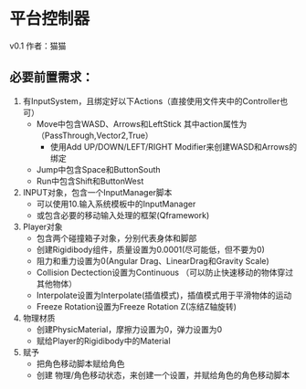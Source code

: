 # 平台控制器
v0.1 
作者：猫猫 
## 必要前置需求：

1. 有InputSystem，且绑定好以下Actions（直接使用文件夹中的Controller也可）
    - Move中包含WASD、Arrows和LeftStick 其中action属性为（PassThrough,Vector2,True）
        - 使用Add UP/DOWN/LEFT/RIGHT Modifier来创建WASD和Arrows的绑定
    - Jump中包含Space和ButtonSouth
    - Run中包含Shift和ButtonWest
2. INPUT对象，包含一个InputManager脚本
    - 可以使用10.输入系统模板中的InputManager
    - 或包含必要的移动输入处理的框架(Qframework)
3. Player对象
    - 包含两个碰撞箱子对象，分别代表身体和脚部
    - 创建Rigidibody组件，质量设置为0.0001(尽可能低，但不要为0)
    - 阻力和重力设置为0(Angular Drag、LinearDrag和Gravity Scale)
    - Collision Dectection设置为Continuous （可以防止快速移动的物体穿过其他物体）
    - Interpolate设置为Interpolate(插值模式)，插值模式用于平滑物体的运动
    - Freeze Rotation设置为Freeze Rotation Z(冻结Z轴旋转)
4. 物理材质
    - 创建PhysicMaterial，摩擦力设置为0，弹力设置为0
    - 赋给Player的Rigidibody中的Material
5. 赋予
    - 把角色移动脚本赋给角色
    - 创建 物理/角色移动状态，来创建一个设置，并赋给角色的角色移动脚本
